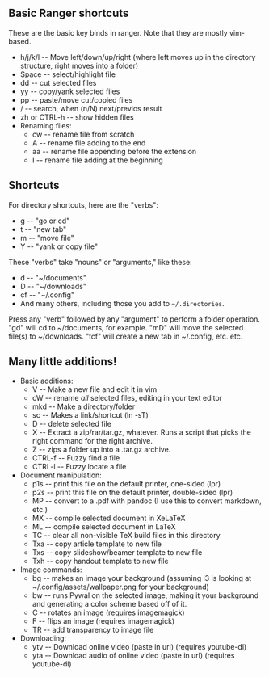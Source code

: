 ## Basic Ranger shortcuts

These are the basic key binds in ranger. Note that they are mostly vim-based.

+ h/j/k/l -- Move left/down/up/right (where left moves up in the directory structure, right moves into a folder)
+ Space -- select/highlight file
+ dd -- cut selected files
+ yy -- copy/yank selected files
+ pp -- paste/move cut/copied files
+ / -- search, when (n/N) next/previos result
+ zh or CTRL-h -- show hidden files
+ Renaming files:
	+ cw -- rename file from scratch
	+ A -- rename file adding to the end
	+ aa -- rename file appending before the extension
	+ I -- rename file adding at the beginning

## Shortcuts
For directory shortcuts, here are the "verbs":

+ g -- "go or cd"
+ t -- "new tab"
+ m -- "move file"
+ Y -- "yank or copy file"

These "verbs" take "nouns" or "arguments," like these:

+ d -- "~/documents"
+ D -- "~/downloads"
+ cf -- "~/.config"
+ And many others, including those you add to `~/.directories`.

Press any "verb" followed by any "argument" to perform a folder operation. "gd" will cd to ~/documents, for example. "mD" will move the selected file(s) to ~/downloads. "tcf" will create a new tab in ~/.config, etc. etc.

## Many little additions!

+ Basic additions:
	+ V -- Make a new file and edit it in vim
	+ cW -- rename *all* selected files, editing in your text editor
	+ mkd -- Make a directory/folder
	+ sc -- Makes a link/shortcut (ln -sT)
	+ D -- delete selected file
	+ X -- Extract a zip/rar/tar.gz, whatever. Runs a script that picks the right command for the right archive.
	+ Z -- zips a folder up into a .tar.gz archive.
	+ CTRL-f -- Fuzzy find a file
	+ CTRL-l -- Fuzzy locate a file
+ Document manipulation:
	+ p1s -- print this file on the default printer, one-sided (lpr)
	+ p2s -- print this file on the default printer, double-sided (lpr)
	+ MP -- convert to a .pdf with pandoc (I use this to convert markdown, etc.)
	+ MX -- compile selected document in XeLaTeX
	+ ML -- compile selected document in LaTeX
	+ TC -- clear all non-visible TeX build files in this directory
	+ Txa -- copy article template to new file
	+ Txs -- copy slideshow/beamer template to new file
	+ Txh -- copy handout template to new file
+ Image commands:
	+ bg -- makes an image your background (assuming i3 is looking at ~/.config/assets/wallpaper.png for your background)
	+ bw -- runs Pywal on the selected image, making it your background and generating a color scheme based off of it.
	+ C -- rotates an image (requires imagemagick)
	+ F -- flips an image (requires imagemagick)
	+ TR -- add transparency to image file
+ Downloading:
	+ ytv -- Download online video (paste in url) (requires youtube-dl)
	+ yta -- Download audio of online video (paste in url) (requires youtube-dl)
